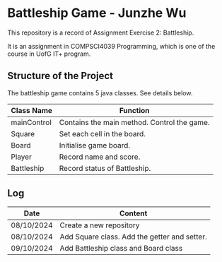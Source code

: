 # Battleship Game - Junzhe Wu

This repository is a record of Assignment Exercise 2: Battleship.

It is an assignment in COMPSCI4039 Programming, which is one of the course in UofG IT+ program.

## Structure of the Project

The battleship game contains 5 java classes. See details below.

| Class Name  | Function                                    |
|-------------|---------------------------------------------|
| mainControl | Contains the main method. Control the game. |
| Square      | Set each cell in the board.                 |
| Board       | Initialise game board.                      |
| Player      | Record name and score.                      |
| Battleship  | Record status of Battleship.                |


## Log

| Date       | Content                                      |
|------------|----------------------------------------------|
| 08/10/2024 | Create a new repository                      |
| 08/10/2024 | Add Square class. Add the getter and setter. |
| 09/10/2024 | Add Battleship class and Board class         |